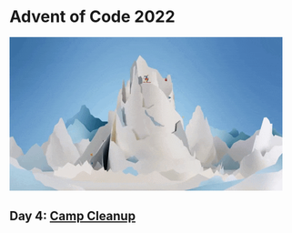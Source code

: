 # Advent of Code 2022

![giphy](giphy.gif)

## Day 4: [Camp Cleanup](https://adventofcode.com/2022/day/4)
